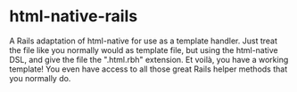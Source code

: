 # html-native-rails
A Rails adaptation of html-native for use as a template handler. Just treat the file 
like you normally would as template file, but using the html-native DSL, and give 
the file the ".html.rbh" extension. Et voilà, you have a working template! You even 
have access to all those great Rails helper methods that you normally do. 
